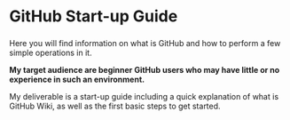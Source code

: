 # GitHub Start-up Guide
###
Here you will find information on what is GitHub and how to perform a few simple operations in it.

<b>My target audience are beginner GitHub users who may have little or no experience in such an environment.</b>

My deliverable is a start-up guide including a quick explanation of what is GitHub Wiki, as well as the first basic steps to get started.
